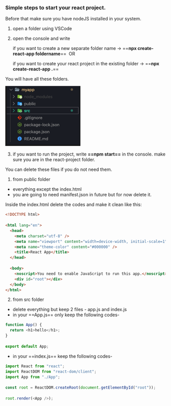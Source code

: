 ### Simple steps to start your react project.

Before that make sure you have nodeJS installed in your system.

1. open a folder using VSCode
2. open the console and write

   if you want to create a new separate folder name ->
   ==**npx create-react-app foldername**==  OR

   if you want to create your react project in the existing folder ->
   ==**npx create-react-app .**==

You will have all these folders.

![Alt text](image.png)

3. if you want to run the project, write **==npm start==** in the console. make sure you are in the react-project folder.

You can delete these files if you do not need them.

1. from public folder

- everything except the index.html
- you are going to need manifest.json in future but for now delete it.

Inside the index.html delete the codes and make it clean like this:

```html
<!DOCTYPE html>

<html lang="en">
  <head>
    <meta charset="utf-8" />
    <meta name="viewport" content="width=device-width, initial-scale=1" />
    <meta name="theme-color" content="#000000" />
    <title>React App</title>
  </head>

  <body>
    <noscript>You need to enable JavaScript to run this app.</noscript>
    <div id="root"></div>
  </body>
</html>
```

2. from src folder

- delete everything but keep 2 files - app.js and index.js
- in your ==App.js== only keep the following codes-

```js
function App() {
  return <h1>hello</h1>;
}

export default App;
```

- in your ==index.js== keep the following codes-

```js
import React from "react";
import ReactDOM from "react-dom/client";
import App from "./App";

const root = ReactDOM.createRoot(document.getElementById("root"));

root.render(<App />);
```
